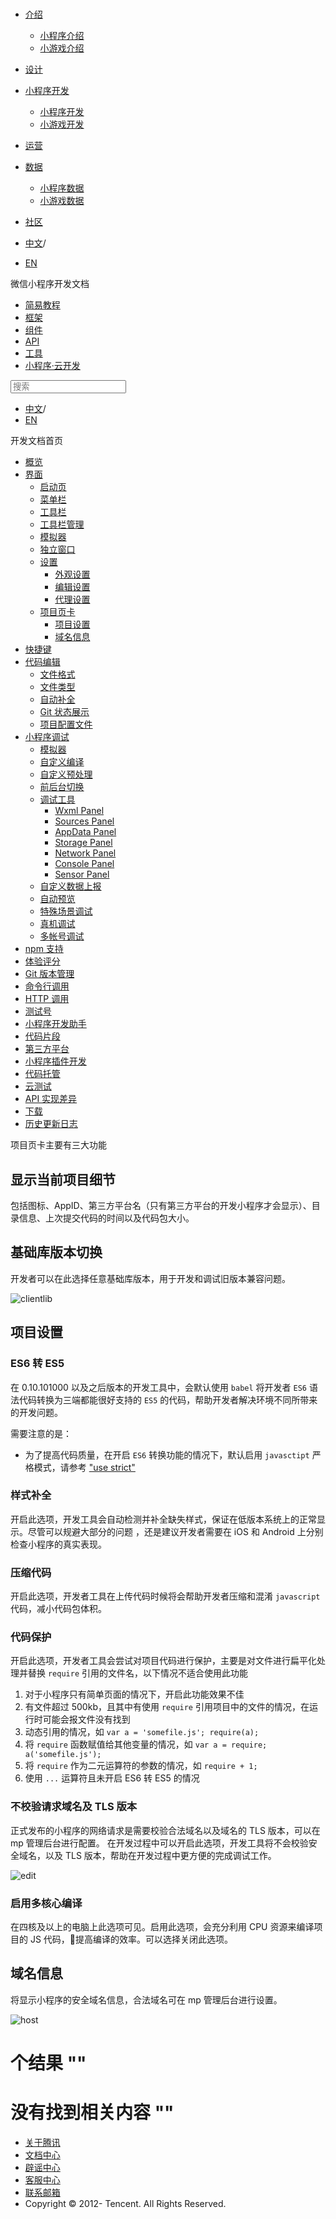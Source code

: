 <div class="book with-summary">

<div class="head">

<div class="head_box">

# [](javascript:; "_('微信公众平台 小程序')")

<div class="header_ctrls">

*   [介绍](javascript:;)
    *   [小程序介绍](https://developers.weixin.qq.com/miniprogram/introduction/index.html?t=18102614)
    *   [小游戏介绍](https://developers.weixin.qq.com/minigame/introduction/index.html?t=18102614)
*   [设计](https://developers.weixin.qq.com/miniprogram/design/index.html?t=18102614)
*   [小程序开发](javascript:;)
    *   [小程序开发](https://developers.weixin.qq.com/miniprogram/dev/index.html?t=18102614)
    *   [小游戏开发](https://developers.weixin.qq.com/minigame/dev/index.html?t=18102614)
*   [运营](https://developers.weixin.qq.com/miniprogram/product/index.html?t=18102614)
*   [数据](javascript:;)
    *   [小程序数据](https://developers.weixin.qq.com/miniprogram/analysis/index.html?t=18102614)
    *   [小游戏数据](https://developers.weixin.qq.com/minigame/analysis/index.html?t=18102614)
*   [社区](https://developers.weixin.qq.com/)

*   [中文](https://developers.weixin.qq.com/miniprogram/dev/devtools/project.html?t=18102614)<span class="split-line">/</span>
*   [EN](https://developers.weixin.qq.com/miniprogram/en/dev/devtools/project.html?t=18102614)

</div>

</div>

</div>

<div class="sub_nav_box">

<div class="sub_nav_inner">

<div class="book-summary-opr" id="js-book-summary-opr"><a class="book-summary-btn"></a></div>

<div class="top_sub_nav">

<div class="top_title_wap"><span class="icon_title icon_dev"></span>

微信小程序开发文档

</div>

*   [简易教程](../)
*   [框架](../framework/MINA.html)
*   [组件](../component/)
*   [API](../api/)
*   [工具](./devtools.html)
*   [小程序·云开发](../wxcloud/basis/getting-started.html)

</div>

<div id="book-search-input" role="search">

<form><label for="search-input" class="search-icon" id="js-search-icon"></label><input type="text" id="search-input" name="search-input" placeholder="搜索"> </form>

</div>

*   [中文](https://developers.weixin.qq.com/miniprogram/dev/devtools/project.html?t=18102614)<span class="split-line">/</span>
*   [EN](https://developers.weixin.qq.com/miniprogram/en/dev/devtools/project.html?t=18102614)

</div>

</div>

<div class="book-summary">

<div class="book-summary-home" id="js-summary-home"><a><span class="icon_home_s icon_dev"></span><span class="s_title_2">开发文档首页</span></a></div>

<nav role="navigation">

*   [概览](./devtools.html)
*   [界面](./page.html)
    *   [启动页](./page.html#启动页)
    *   [菜单栏](./page.html#菜单栏)
    *   [工具栏](./page.html#工具栏)
    *   [工具栏管理](./page.html#工具栏管理)
    *   [模拟器](./page.html#模拟器)
    *   [独立窗口](./page.html#独立窗口)
    *   [设置](./settings.html)
        *   [外观设置](./settings.html#外观设置)
        *   [编辑设置](./settings.html#编辑设置)
        *   [代理设置](./settings.html#代理设置)
    *   [项目页卡](./project.html)
        *   [项目设置](./project.html#项目设置)
        *   [域名信息](./project.html#域名信息)
*   [快捷键](./shortcut.html)
*   [代码编辑](./edit.html)
    *   [文件格式](./edit.html#文件格式)
    *   [文件类型](./edit.html#文件支持)
    *   [自动补全](./edit.html#自动补全)
    *   [Git 状态展示](./edit.html#git-状态展示)
    *   [项目配置文件](./projectconfig.html)
*   [小程序调试](./debug.html)
    *   [模拟器](./debug.html#模拟器)
    *   [自定义编译](./debug.html#自定义编译)
    *   [自定义预处理](./debug.html#自定义预处理)
    *   [前后台切换](./debug.html#前后台切换)
    *   [调试工具](./debug.html#调试工具)
        *   [Wxml Panel](./debug.html#wxml-panel)
        *   [Sources Panel](./debug.html#sources-panel)
        *   [AppData Panel](./debug.html#appdata-panel)
        *   [Storage Panel](./debug.html#storage-panel)
        *   [Network Panel](./debug.html#network-panel)
        *   [Console Panel](./debug.html#console-panel)
        *   [Sensor Panel](./debug.html#sensor-panel)
    *   [自定义数据上报](./debug.html#自定义数据上报)
    *   [自动预览](./debug.html#自动预览)
    *   [特殊场景调试](./different.html)
    *   [真机调试](./remote-debug.html)
    *   [多帐号调试](./multiaccount.html)
*   [npm 支持](./npm.html)
*   [体验评分](./audits.html)
*   [Git 版本管理](./git.html)
*   [命令行调用](./cli.html)
*   [HTTP 调用](./http.html)
*   [测试号](./sandbox.html)
*   [小程序开发助手](./mydev.html)
*   [代码片段](./minicode.html)
*   [第三方平台](./ext.html)
*   [小程序插件开发](./plugin.html)
*   [代码托管](../qcloud/tgit.html)
*   [云测试](./monkey-test.html)
*   [API 实现差异](./notsupport.html)
*   [下载](./download.html)
*   [历史更新日志](./uplog.html)

</nav>

</div>

<div class="book-body">

<div class="body-inner">

<div class="page-wrapper" tabindex="-1" role="main">

<div class="page-inner">

<div id="book-search-results">

<div class="search-noresults">

<section class="normal markdown-section">

项目页卡主要有三大功能

## 显示当前项目细节

包括图标、AppID、第三方平台名（只有第三方平台的开发小程序才会显示）、目录信息、上次提交代码的时间以及代码包大小。

## 基础库版本切换

开发者可以在此选择任意基础库版本，用于开发和调试旧版本兼容问题。

![clientlib](https://developers.weixin.qq.com/miniprogram/dev/devtools/image/devtools2/clientlib.png?t=18102614)

## 项目设置

### ES6 转 ES5

在 0.10.101000 以及之后版本的开发工具中，会默认使用 `babel` 将开发者 `ES6` 语法代码转换为三端都能很好支持的 `ES5` 的代码，帮助开发者解决环境不同所带来的开发问题。

需要注意的是：

*   为了提高代码质量，在开启 `ES6` 转换功能的情况下，默认启用 `javasctipt` 严格模式，请参考 ["use strict"](https://developer.mozilla.org/en-US/docs/Web/JavaScript/Reference/Strict_mode)

### 样式补全

开启此选项，开发工具会自动检测并补全缺失样式，保证在低版本系统上的正常显示。尽管可以规避大部分的问题 ，还是建议开发者需要在 iOS 和 Android 上分别检查小程序的真实表现。

### 压缩代码

开启此选项，开发者工具在上传代码时候将会帮助开发者压缩和混淆 `javascript` 代码，减小代码包体积。

### 代码保护

开启此选项，开发者工具会尝试对项目代码进行保护，主要是对文件进行扁平化处理并替换 `require` 引用的文件名，以下情况不适合使用此功能

1.  对于小程序只有简单页面的情况下，开启此功能效果不佳
2.  有文件超过 500kb，且其中有使用 `require` 引用项目中的文件的情况，在运行时可能会报文件没有找到
3.  动态引用的情况，如 `var a = 'somefile.js'; require(a);`
4.  将 `require` 函数赋值给其他变量的情况，如 `var a = require; a('somefile.js');`
5.  将 `require` 作为二元运算符的参数的情况，如 `require + 1;`
6.  使用 `...` 运算符且未开启 ES6 转 ES5 的情况

### 不校验请求域名及 TLS 版本

正式发布的小程序的网络请求是需要校验合法域名以及域名的 TLS 版本，可以在 mp 管理后台进行配置。 在开发过程中可以开启此选项，开发工具将不会校验安全域名，以及 TLS 版本，帮助在开发过程中更方便的完成调试工作。

![edit](https://developers.weixin.qq.com/miniprogram/dev/devtools/image/devtools2/righttools.png?t=18102614)

### 启用多核心编译

在四核及以上的电脑上此选项可见。启用此选项，会充分利用 CPU 资源来编译项目的 JS 代码，提高编译的效率。可以选择关闭此选项。

## 域名信息

将显示小程序的安全域名信息，合法域名可在 mp 管理后台进行设置。

![host](https://developers.weixin.qq.com/miniprogram/dev/devtools/image/devtools2/host.png?t=18102614)

</section>

</div>

<div class="search-results">

<div class="has-results">

# <span class="search-results-count"></span>个结果 "<span class="search-query"></span>"

</div>

<div class="no-results">

# 没有找到相关内容 "<span class="search-query"></span>"

</div>

</div>

</div>

</div>

</div>

<div class="foot" id="footer">

*   [关于腾讯](https://www.tencent.com/)
*   [文档中心](https://developers.weixin.qq.com/miniprogram/introduction/index.html)
*   [辟谣中心](https://mp.weixin.qq.com/cgi-bin/opshowpage?action=dispelinfo)
*   [客服中心](https://kf.qq.com/product/wx_xcx.html)
*   [联系邮箱](mailto:weixinmp@qq.com)
*   Copyright © 2012-<span id="s_copyright_year"></span> Tencent. All Rights Reserved.

</div>

</div>

[](./settings.html)</div>

</div>